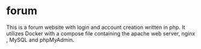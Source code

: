 # forum
This is a forum website with login and account creation written in php. 
It utilizes Docker with a compose file containing the apache web server, nginx , MySQL and phpMyAdmin.
